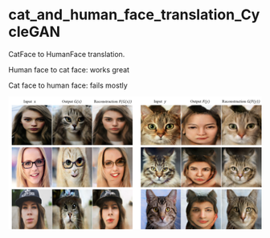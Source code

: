 # cat_and_human_face_translation_CycleGAN

CatFace to HumanFace translation.

Human face to cat face: works great

Cat face to human face: fails mostly

<img src="some results.png" width="800"/>
